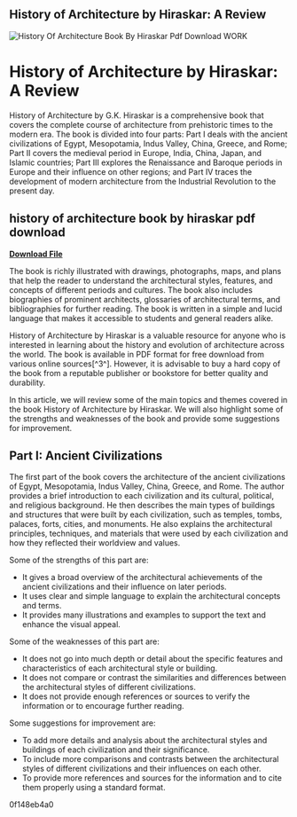 ## History of Architecture by Hiraskar: A Review

 
![History Of Architecture Book By Hiraskar Pdf Download WORK](https://imgv2-1-f.scribdassets.com/img/document/420634778/original/6cde440771/1679086792?v=1)

 
# History of Architecture by Hiraskar: A Review
 
History of Architecture by G.K. Hiraskar is a comprehensive book that covers the complete course of architecture from prehistoric times to the modern era. The book is divided into four parts: Part I deals with the ancient civilizations of Egypt, Mesopotamia, Indus Valley, China, Greece, and Rome; Part II covers the medieval period in Europe, India, China, Japan, and Islamic countries; Part III explores the Renaissance and Baroque periods in Europe and their influence on other regions; and Part IV traces the development of modern architecture from the Industrial Revolution to the present day.
 
## history of architecture book by hiraskar pdf download


[**Download File**](https://www.google.com/url?q=https%3A%2F%2Furllie.com%2F2tKDCt&sa=D&sntz=1&usg=AOvVaw0cBDw0mfr4u3KekMLL5ME4)

 
The book is richly illustrated with drawings, photographs, maps, and plans that help the reader to understand the architectural styles, features, and concepts of different periods and cultures. The book also includes biographies of prominent architects, glossaries of architectural terms, and bibliographies for further reading. The book is written in a simple and lucid language that makes it accessible to students and general readers alike.
 
History of Architecture by Hiraskar is a valuable resource for anyone who is interested in learning about the history and evolution of architecture across the world. The book is available in PDF format for free download from various online sources[^3^]. However, it is advisable to buy a hard copy of the book from a reputable publisher or bookstore for better quality and durability.

In this article, we will review some of the main topics and themes covered in the book History of Architecture by Hiraskar. We will also highlight some of the strengths and weaknesses of the book and provide some suggestions for improvement.
 
## Part I: Ancient Civilizations
 
The first part of the book covers the architecture of the ancient civilizations of Egypt, Mesopotamia, Indus Valley, China, Greece, and Rome. The author provides a brief introduction to each civilization and its cultural, political, and religious background. He then describes the main types of buildings and structures that were built by each civilization, such as temples, tombs, palaces, forts, cities, and monuments. He also explains the architectural principles, techniques, and materials that were used by each civilization and how they reflected their worldview and values.
 
Some of the strengths of this part are:
 
- It gives a broad overview of the architectural achievements of the ancient civilizations and their influence on later periods.
- It uses clear and simple language to explain the architectural concepts and terms.
- It provides many illustrations and examples to support the text and enhance the visual appeal.

Some of the weaknesses of this part are:

- It does not go into much depth or detail about the specific features and characteristics of each architectural style or building.
- It does not compare or contrast the similarities and differences between the architectural styles of different civilizations.
- It does not provide enough references or sources to verify the information or to encourage further reading.

Some suggestions for improvement are:

- To add more details and analysis about the architectural styles and buildings of each civilization and their significance.
- To include more comparisons and contrasts between the architectural styles of different civilizations and their influences on each other.
- To provide more references and sources for the information and to cite them properly using a standard format.

 0f148eb4a0
